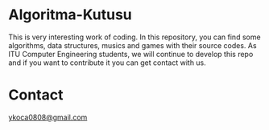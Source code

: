 # Algoritma-Kutusu

This is very interesting work of coding.
In this repository, you can find some algorithms, data structures, musics and games with their source codes. As ITU Computer Engineering students, we will continue to develop this repo and if you want to contribute it you can get contact with us. 

# Contact
ykoca0808@gmail.com
